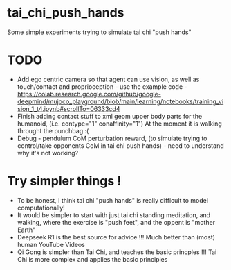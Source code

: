 # tai_chi_push_hands
Some simple experiments trying to simulate tai chi "push hands"

# TODO

- Add ego centric camera so that agent can use vision, as well as touch/contact and proprioception - use the example code - https://colab.research.google.com/github/google-deepmind/mujoco_playground/blob/main/learning/notebooks/training_vision_1_t4.ipynb#scrollTo=06333cd4
- Finish adding contact stuff to xml geom upper body parts for the humanoid, (i.e. contype="1" conaffinity="1") At the moment it is walking throught the punchbag :(    
- Debug - pendulum CoM perturbation reward, (to simulate trying to control/take opponents CoM in tai chi push hands) - need to understand why it's not working?

# Try simpler things !

- To be honest, I think tai chi "push hands" is really difficult to model computationally!
- It would be simpler to start with just tai chi standing meditation, and walking, where the exercise is "push feet", and the oppent is "mother Earth"
- Deepseek R1 is the best source for advice !!! Much better than (most) human YouTube Videos
- Qi Gong is simpler than Tai Chi, and teaches the basic princples !!! Tai Chi is more complex and applies the basic principles

